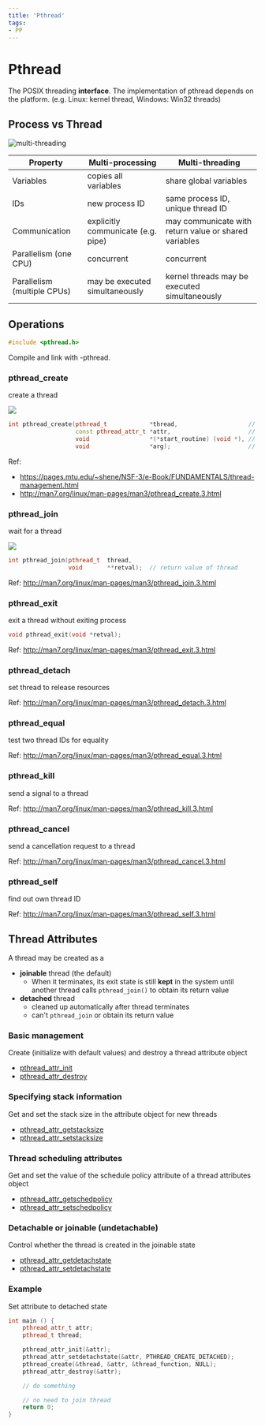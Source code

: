 ```yaml
---
title: 'Pthread'
tags:
- PP
---
```


# Pthread

The POSIX threading **interface**. The implementation of pthread depends on the platform. (e.g. Linux: kernel thread, Windows: Win32 threads)

## Process vs Thread

![multi-threading](2020-01-27-22-35-55.png)

| Property                    | Multi-processing                   | Multi-threading                                       |
| --------------------------- | ---------------------------------- | ----------------------------------------------------- |
| Variables                   | copies all variables               | share global variables                                |
| IDs                         | new process ID                     | same process ID, unique thread ID                     |
| Communication               | explicitly communicate (e.g. pipe) | may communicate with return value or shared variables |
| Parallelism (one CPU)       | concurrent                         | concurrent                                            |
| Parallelism (multiple CPUs) | may be executed simultaneously     | kernel threads may be executed simultaneously         |

## Operations

```cpp
#include <pthread.h>
```

Compile and link with -pthread.

### pthread_create

create a thread

![](2020-01-27-23-16-27.png)

```cpp
int pthread_create(pthread_t            *thread,                    // pthread_t object
                   const pthread_attr_t *attr,                      // thread attribute
                   void                 *(*start_routine) (void *), // function
                   void                 *arg);                      // function arguments
```

Ref:

* https://pages.mtu.edu/~shene/NSF-3/e-Book/FUNDAMENTALS/thread-management.html
* http://man7.org/linux/man-pages/man3/pthread_create.3.html

### pthread_join

wait for a thread

![](2020-01-27-23-34-19.png)

```cpp
int pthread_join(pthread_t  thread,
                 void       **retval);  // return value of thread
```

Ref: http://man7.org/linux/man-pages/man3/pthread_join.3.html

### pthread_exit

exit a thread without exiting process

```cpp
void pthread_exit(void *retval);
```

Ref: http://man7.org/linux/man-pages/man3/pthread_exit.3.html

### pthread_detach

set thread to release resources

Ref: http://man7.org/linux/man-pages/man3/pthread_detach.3.html

### pthread_equal

test two thread IDs for equality

Ref: http://man7.org/linux/man-pages/man3/pthread_equal.3.html

### pthread_kill

send a signal to a thread

Ref: http://man7.org/linux/man-pages/man3/pthread_kill.3.html

### pthread_cancel

send a cancellation request to a thread

Ref: http://man7.org/linux/man-pages/man3/pthread_cancel.3.html

### pthread_self

find out own thread ID

Ref: http://man7.org/linux/man-pages/man3/pthread_self.3.html

## Thread Attributes

A thread may be created as a 

* **joinable** thread (the default)
  * When it terminates, its exit state is still **kept** in the system until another thread calls `pthread_join()` to obtain its return value
* **detached** thread
  * cleaned up automatically after thread terminates
  * can't `pthread_join` or obtain its return value

### Basic management

Create (initialize with default values) and destroy a thread attribute object

* [pthread_attr_init](http://man7.org/linux/man-pages/man3/pthread_attr_init.3.html)
* [pthread_attr_destroy](http://man7.org/linux/man-pages/man3/pthread_attr_destroy.3p.html)

### Specifying stack information

Get and set the stack size in the attribute object for new threads

* [pthread_attr_getstacksize](http://man7.org/linux/man-pages/man3/pthread_attr_getstacksize.3p.html)
* [pthread_attr_setstacksize](http://man7.org/linux/man-pages/man3/pthread_attr_setstacksize.3.html)

### Thread scheduling attributes

Get and set the value of the schedule policy attribute of a thread attributes object

* [pthread_attr_getschedpolicy](http://man7.org/linux/man-pages/man3/pthread_attr_getschedpolicy.3p.html)
* [pthread_attr_setschedpolicy](http://man7.org/linux/man-pages/man3/pthread_attr_setschedpolicy.3.html)

### Detachable or joinable (undetachable)

Control whether the thread is created in the joinable state

* [pthread_attr_getdetachstate](http://man7.org/linux/man-pages/man3/pthread_attr_getdetachstate.3p.html)
* [pthread_attr_setdetachstate](http://man7.org/linux/man-pages/man3/pthread_attr_setdetachstate.3.html)

### Example

Set attribute to detached state

```cpp
int main () {
    pthread_attr_t attr;
    pthread_t thread;

    pthread_attr_init(&attr);
    pthread_attr_setdetachstate(&attr, PTHREAD_CREATE_DETACHED);
    pthread_create(&thread, &attr, &thread_function, NULL);
    pthread_attr_destroy(&attr);

    // do something

    // no need to join thread
    return 0;
}
```
